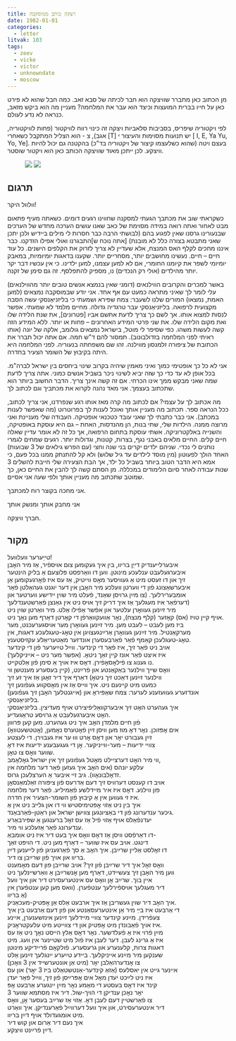 ```yaml
---
title: ויצקה כותב ממוסקבה
date: 1982-01-01
categories:
  - letter
litvak: 103
tags:
  - zeev
  - vicke
  - victor
  - unknowndate
  - moscow
---
```


מן הכתוב כאן מתברר שוויצקה הוא חבר לכיתה של סבא זאב.
כמה חבל שהוא לא פירט כאן על חייו בברית המועצות וכיצד הוא עבר את המלחמה?
מעניין מה הוא ביקש מזאב, כנראה לא נדע לעולם.

לפי ויקטוריה שיפריס,
 בסביבות סלאביות ויצקה זה כינוי רווח לוויקטור (פחות לוויקטוריה, אגב), צ - הוא הצליל המתקבל כשאחרי [T] יש תנועות מסוימות והעיצור י [ I, E, Ya Yu, Yo, Ye].
בעצם ויטה (שהוא כשלעצמו קיצור של ויקטוריה בד"כ) בהקטנה גם יכול להיות וויצקע.
לכן ייתכן מאוד שוויצקה הכותב כאן הוא ויקטור שוסטר.

<figure class="half">
    <a  href="/pupko-papers/assets/images/1982-01-01-vicke-1.jpg">
    <img src="/pupko-papers/assets/images/1982-01-01-vicke-1.jpg"></a>
    <a  href="/pupko-papers/assets/images/1982-01-01-vicke-2.jpg">
    <img src="/pupko-papers/assets/images/1982-01-01-vicke-2.jpg"></a>
</figure>

## תרגום
וולוול היקר!

כשקראתי שוב את מכתבך הגעתי למסקנה שחווינו רגעים דומים.
כשאתה מעיף פתאום מבט לאחור
ואתה רואה במידה מסוימת של כאב שאנו עושים הערכה מחדש של הערכים שבנעורינו גרסנו שאין
לפגוע בהם (לבושתי הרבה כבר חסרות לי מילים ביידיש ולכן יתכן שאני מתבטא בצורה כלל לא
מובנת) [אתה נוכח ש]התבגרנו ואולי אפילו הזדקנו.
כבר איננו מחכים לקלף האס המנצח, אלא שעדיין לא צריך לזרוק את הקלפים הישנים.
כל עוד חיים – חיים. נעשינו מחושבים יותר, מסחריים יותר. שקענו בדאגות יומיומיות, במאבק יומיומי
לשפר את קיומנו החומרי, אם לא למען עצמנו, למען ילדינו. כי אין עכשיו דבר יקר יותר מהילדים
(אולי רק הנכדים) נו, מספיק להתפלסף. זה גם סימן של זקנה.

באשר למכרים והקרובים הווילנאים (דומני שאין בנמצא אנשים טובים יותר מהווילנאים) עלי לומר לך
שאיני מתראה כמעט עם אף אחד. אני יודע שבמוסקבה נמצאים (למען האמת, נמצאו) המורים שלנו
לשעבר: צמח שפירא ושמעתי כי בליזניאַנסקי עשה הסבה מקצועית לרפואה. בליזניאַנסקי עבר 
טרגדיה גדולה. מחיים מלמד לא שמעתי. אפשר לנסות למצוא אותו. אך לשם כך צריך לדעת אתשם
אביו [פטרונים], את שנת הלידה שלו ואת מקום הלידה שלו.
את שני פרטי המידע האחרונים – פחות או יותר. ללא המידע הזה קשה לעשות משהו.
כפי שסיפר לי מוטל, בישראל נמצאים גולומב, אלקה של יונה (אותו ראיתי לפני המלחמה
בזדוׄלבוּנוׄב). תמסור להם ד"ש חמה.
אם אתה יכול תברר את הכתובת של ציפורה זלמנסון מווילנה. זהו שם משפחתה בנעוריה. לפני
המלחמה היא היתה בקיבוץ של השומר הצעיר בחדרה.

אני לא כל כך אופטימי כמוך ואיני מאמין שיהיה בקרוב שינוי ביחסים בין ישראל לברה"מ.
בכל אופן לא עד כדי כך שזה יביא לשינוי ניכר בשביל אנשים כמוני.
אתה צריך לדעת שמה שאני מבקש ממך אינו הכרחי. אם זה קשה אינך צריך. הדבר החשוב ביותר
הוא שתכתוב בעצמך. אני מאד נהנה לקרוא את מכתביך וגם לכתוב לך.

מה אכתוב לך על עצמי? אם לכתוב מה קרה מאז אותו רגע שנפרדנו, אני צריך לכתוב, ככל הנראה
ספר. תכתוב מה מעניין אותך ואוכל לענות לך בפרוטרוט (מה שאפשר לענות במכתב).
אני כבר כתבתי לך שאני עובד כטכנאי אופטיקה. העבודה שלי מעניינת ואני מרוצה ממנה.
הילדות שלי, שתי בנות, הן מהנדסות, האחת – גם היא עוסקת באופטיקה, והשנייה באלקטרוניקה.
אשתי עוסקת בתחום הרפואה, אך כל זה לא אומר עדיין שאלה חיים קלים.
החיים מלאים באבני נגף,
בצרות, קטנות, וגדולות יותר. רגעים שמחים לגמרי נותנים לי נכדי. שניהם ילדים יקרים בני שנה וחצי 
(עם הפרש גילאים של 3 שבועות) האחד הולך לפעוטון (מין מוסד לילדים עד גיל שלוש)
 ולא קל
להתנתק ממנו בכל פעם, כי אמא היא הדבר הטוב ביותר בשביל כל ילד, אך הבת הצעירה שלי 
חייבת להשלים 3 שנות עבודה לאחר סיום הלימודים במכללה.
מן הסתם קשה לך להבין את החיים כאן, כך שמוטב שתכתוב מה מעניין אותך ולפי שעה אני אסיים.

אני מחכה בקוצר רוח למכתבך.

אני מחבק אותך ומנשק אותך

חברך וויצקה.


## מקור
טייַערער וועלוועל!  
איבערלייענדיק דייַן בריוו, בין איך געקומען צום אויספֿיר, אַז מיר האׇבן  
איבערגעלעבט ענלעכע מינוטן. ווען דו וואַרפסט פּלוצעם אַ בליק הינטער  
זיך און דו זעסט מיט אַ געוויסער מאׇס ווייטיק, אַז עס איז פֿאׇרגעקומען אַן  
איבערשאַצונג פֿון די ווערטן וועלכע מיר האׇבן אין דער יוגנט געהאַלטן פֿאַר  
אומבערירלעך. (צו מײַן גרויסן שאַנד, פֿעלט מיר שוין ייִדישע ווערטער און  
דערפֿאַר איז מעגלעך אַז איך דריק זיך אויס ניט אין גאַנצן פֿאַרשטענדלעך)  
מיר זײַנען געוואׇרן עלטער און אפֿשר אַפֿילו אַלט. מיר וואַרטן שוין ניט  
אויף קיין טויז (אס) קאׇזער (קלף מנצח), נאׇר אַוועקוואַרפֿן די קאׇרטן דאַרף מען נאׇך ניט.  
ביז מען לעבט – לעבט מען. מיר זײַנען געוואׇרן מער אויסגערעכנט, מער  
מערקאַנטיל. מיר זײַנען געוואׇרן אַרײַנגעצויגן אין טאׇג-טעגלעכע דאגות, אין  
טאׇג-טעגלעכן קאַמף פֿאַר פֿאַרבעסערן אונדזער מאַטעריאַלע עקזיסטענץ.  
אויב ניט פֿאַר זיך, איז פֿאַר די קינדער. ווײַל טײַערער פֿון די קינדער  
איז איצט פֿאַר אונז קיין זאַך ניטאׇ. (אפשר מער ניט – אייניקלעך)  
נו גענוג צו פֿילאׇסאׇפֿירן. דאׇס איז אויך אַ סימן פֿון אַלטקייט.  
וואׇס שײך ווילנער באַקאַנטע און פֿרײַנט, (קיין בעסערע מענטשן ווי  
ווילנער זײַנען דאַכט זיך ניטאׇ) דאַרף איך דיר זאׇגן אַז איך זע זיך  
כמעט מיט קײנעם ניט. איך ווייס אַז אין מאׇסקווע געפֿונען זיך  
(אייגנטלעך האׇבן זיך געפֿונען) אונדזערע געוועזענע לערער: צמח שאַפּיראׇ און בליזניאַנסקי.  
איך געהערט האׇט זיך איבערקוואַליפֿיצירט אויף מעדיצין. בליזניאַנסקי  
האׇט איבערגעלעבט אַ גרויסע טראַגעדיע.  
פֿון חיים מלמדן האׇב איך ניט געהערט. מען קען פּרוּוון  
אים אׇפּזוכן. נאׇר דאׇ מוז מען וויסן זײַן פֿאׇטערס נאׇמען, (אׇטטשעטוואׇ)  
זײַן געבורט יאׇר און דאׇס אׇרט וווּ ער איז געבוירן. די לעצטע  
צוויי ידיעות – מער-ווייניקער. אׇן די געגעבענע ידיעות איז דאׇ  
שווער וואׇס צו טאׇן.  
ווי מיר האׇט דערציילט מאׇטל געפֿונען זיך אין ישראל גאׇלאׇמב,  
עלקע יונהס (אים האׇב איך געזען פֿאַר דער מלחמה אין  
זדאׇלבונאׇוו). גיב זיי איבער אַ הערצלעכן גרוס.  
אויב דו קענסט דערוויס זיך דעם אַדרעס פֿון ציפּורה זאַלמאַנסאׇן  
פון ווילנע. דאׇס איז איר מיידלשע פֿאַמיליע. פֿאַר דער מלחמה  
איז זי געווען אין אַ קיבוץ פֿון השומר-הצעיר אין חדרה.  
איך בין ניט אַזוי אׇפּטימיסטיש ווי דו און גלייב ניט אין אַ  
גיכער ענדערונג פֿון די באַציונגען צווישן ישראל און ראַטן-פֿאַרבאַנד.  
יעדנפֿאַלס אויף אַזוי פֿיל אַז עס זאׇל ברענגען אַ שפּירבאַרע  
ענדערונג פֿאַר אַזעלכע ווי מיר.  
דו דאַרפֿסט וויסן אַז דאׇס וואׇס איך בעט דיר איז ניט אומבאַ-  
דינגט. אויב עס איז שווער – דאַרף מען ניט. די הויפּט זאַך  
דו זאׇלסט אַליין שרײַבן. איך האׇב אַ סך פֿאַרגעניגן פֿון לייענען דײַן  
בריוו און אויך פֿון שרײַבן צו דיר.  
וואׇס זאׇל איך דיר שרײַבן פֿון זיך? אויב שרײַבן פון דעם מאׇמענט  
ווען מיר האׇבן זיך צעשיידט, דאַרף מען אׇנשרײַבן אַ וואַרשיינלעך ניט  
איין בוך. שרײַב אׇן וואׇס עס אינטערעסירט דיר און איך וועל  
דיר מעגלעך אויספֿירלעך ענטפֿערן. (וואס מען קען ענטפֿערן אין  
אַ בריוו)  
איך האׇב דיר שוין געשריבן אַז איך ארבעט אַלס אַן אׇפּטיק-מעכאַניק.  
די אַרבעט איז בײַ מיר אַן אינטערעסאַנטע און פֿון דעם אַרבעט בין איך  
צעפֿרידן. מײַנע  קינדער צוויי מיידלעך זײַנען אינזשענערן, איינע  
איז אויך פֿאַבונדן מיט אׇפּטיק און די צווייטע מיט עלעקטראׇניק.  
מײַן פֿרוי איז אַ פֿעלדשער. נאׇר דאׇס אַלץ הייסט נאׇך ניט אַז עס  
איז אַ גרינג לעבן. דער לעבן איז פֿול מיט שטיינער אין וועג. מיט  
דאגות צרות, קלענערע און גרעסערע. פֿולקאׇם פֿריידיקע מינוטן  
שענקען מיר מײַנע אייניקלעך. ביידע טײַערע ייִנגלעך זײַנען אַלט  
צו אׇנדערהאַלבן יאׇר (מיט אַן אונטערשייד אין 3 וואׇכן)  
איינער גייט אין יאסלעס (אַזאַ קינדער-אַנטשטאַלט ביז 3 יאׇר) און עס  
איז ניט לײַכט יעדן מאׇל אים אׇפּרײַסן פֿון זיך, ווײַל פֿאַר יעדן  
קינד איז דאׇס בעסטע די מאַמע נאׇר מײַן ייִנגערע אַרבעט  אׇפּ  
3 יאׇר נאׇכן ענדיקן די הויך-שול. דיר איז מסתּמא שווער  
צו פֿאַרשטיין דעם לעבן דאׇ. אַזוי אַז שרײַב בעסער אׇן, וואׇס  
דיר אינטערעסירט, און איך וועל דערווײַל פֿאַרענדיקן. איך וואַרט  
מיט אומגעדולד אויף דײַן בריוו.  
איך נעם דיר אַרום און קוש דיר  
דײַן פֿרײַנט וויצקע.  

